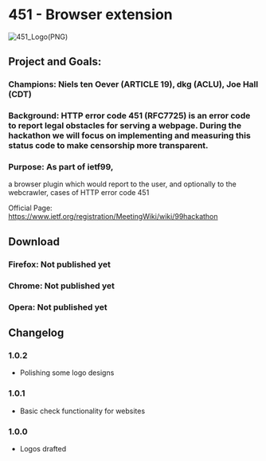 # 451 - Browser extension
![451_Logo(PNG)](https://raw.githubusercontent.com/codarrenvelvindron/451/master/icons/icon_128.png)
## Project and Goals:
### Champions: Niels ten Oever (ARTICLE 19), dkg (ACLU), Joe Hall (CDT)
### Background: HTTP error code 451 (RFC7725) is an error code to report legal obstacles for serving a webpage. During the hackathon we will focus on implementing and measuring this status code to make censorship more transparent.
### Purpose: As part of ietf99,
a browser plugin which would report to the user, and optionally to the webcrawler, cases of HTTP error code 451

Official Page: https://www.ietf.org/registration/MeetingWiki/wiki/99hackathon

## Download
### Firefox: Not published yet
### Chrome: Not published yet
### Opera: Not published yet

## Changelog
### 1.0.2
* Polishing some logo designs

### 1.0.1 
* Basic check functionality for websites

### 1.0.0
* Logos drafted

